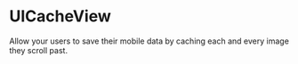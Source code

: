 # UICacheView
Allow your users to save their mobile data by caching each and every image they scroll past.
